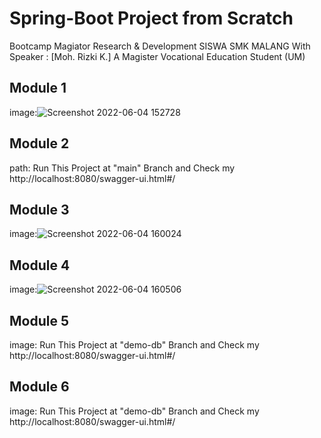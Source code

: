 # Spring-Boot Project from Scratch

Bootcamp Magiator Research & Development SISWA SMK MALANG
With Speaker : [Moh. Rizki K.]
 A Magister Vocational Education Student (UM)

## Module 1

image:![Screenshot 2022-06-04 152728](https://user-images.githubusercontent.com/88466328/171991498-db135378-ec01-4e85-9e92-b4ebda3c03b7.jpg)

## Module 2

path:  Run This Project at "main" Branch and Check my http://localhost:8080/swagger-ui.html#/

## Module 3

image:![Screenshot 2022-06-04 160024](https://user-images.githubusercontent.com/88466328/171992422-c428a257-bccf-4caf-929f-33b6c0af0c60.jpg)

## Module 4

image:![Screenshot 2022-06-04 160506](https://user-images.githubusercontent.com/88466328/171992537-e1b0dfd0-ed52-48d7-8faf-460e1d801aa2.jpg)

## Module 5

image: Run This Project at "demo-db" Branch and Check my http://localhost:8080/swagger-ui.html#/

## Module 6

image: Run This Project at "demo-db" Branch and Check my http://localhost:8080/swagger-ui.html#/
